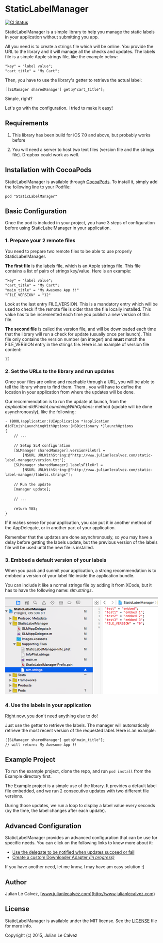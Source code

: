 # StaticLabelManager

[![CI Status](http://img.shields.io/travis/julianlecalvez/StaticLabelManager-iOS.svg?style=flat)](https://travis-ci.org/julianlecalvez/StaticLabelManager-iOS)
<!--[![Version](https://img.shields.io/cocoapods/v/StaticLabelManager.svg?style=flat)](http://cocoadocs.org/docsets/StaticLabelManager)
[![License](https://img.shields.io/cocoapods/l/StaticLabelManager.svg?style=flat)](http://cocoadocs.org/docsets/StaticLabelManager)
[![Platform](https://img.shields.io/cocoapods/p/StaticLabelManager.svg?style=flat)](http://cocoadocs.org/docsets/StaticLabelManager)-->

StaticLabelManager is a simple library to help you manage the static labels in your application without submitting you app. 

All you need is to create a strings file which will be online. You provide the URL to the library and it will manage all the checks and updates. The labels file is a simple Apple strings file, like the example below: 

	"key" = "label value";
	"cart_title" = "My Cart";

Then, you have to use the library's getter to retrieve the actual label: 

	[[SLManager sharedManager] get:@"cart_title"];

Simple, right? 

Let's go with the configuration. I tried to make it easy! 

## Requirements

1. This library has been build for iOS 7.0 and above, but probably works before 

2. You will need a server to host two text files (version file and the strings file). Dropbox could work as well. 



## Installation with CocoaPods

StaticLabelManager is available through [CocoaPods](http://cocoapods.org). To install it, simply add the following line to your Podfile:

    pod "StaticLabelManager"


## Basic Configuration

Once the pod is included in your project, you have 3 steps of configuration before using StaticLabelManager in your application.

### 1. Prepare your 2 remote files

You need to prepare two remote files to be able to use properly StaticLabelManager. 

**The first file** is the labels file, which is an Apple strings file. This file contains a list of pairs of strings key/value. Here is an example:

	"key" = "label value";
	"cart_title" = "My Cart";
	"main_title" = "My Awesome App !!"
	"FILE_VERSION" = "12"
	
Look at the last entry FILE_VERSION. This is a mandatory entry which will be used to check if the remote file is older than the file locally installed. This value has to be incremented each time you publish a new version of this file. 

**The second file** is called the version file, and will be downloaded each time that the library will run a check for update (usually once per launch). This file only contains the version number (an integer) and **must** match the FILE_VERSION entry in the strings file. Here is an example of version file content: 

	12
	

### 2. Set the URLs to the library and run updates

Once your files are online and reachable through a URL, you will be able to tell the library where to find them. Them , you will have to define the location in your application from where the updates will be done. 

Our recommendation is to run the update at launch, from the *application:didFinishLaunchingWithOptions:* method (update will be done asynchronously), like the following:

	- (BOOL)application:(UIApplication *)application didFinishLaunchingWithOptions:(NSDictionary *)launchOptions
	{
	    // ...
	    
		// Setup SLM configuration
    	[SLManager sharedManager].versionFileUrl = 
    		[NSURL URLWithString:@"http://www.julianlecalvez.com/static-label-manager/version.txt"];
    	[SLManager sharedManager].labelsFileUrl = 
    		[NSURL URLWithString:@"http://www.julianlecalvez.com/static-label-manager/labels.strings"];
    	
    	// Run the update 
    	[manager update];
    	
    	// ...
    	
    	return YES;
	}
	
If it makes sense for your application, you can put it in another method of the AppDelegate, or in another part of your application. 

Remember that the updates are done asynchronously, so you may have a delay before getting the labels update, but the previous version of the labels file will be used until the new file is installed. 

### 3. Embbed a default version of your labels  

When you pack and sunmit your application, a strong recommendation is to embbed a version of your label file inside the application bundle. 

You can include it like a normal strings file by adding it from XCode, but it has to have the following name: *slm.strings*. 

![image](https://raw.githubusercontent.com/julianlecalvez/StaticLabelManager-iOS/master/assets/default-file-screenshot.png)


### 4. Use the labels in your application

Right now, you don't need anything else to do! 

Just use the getter to retrieve the labels. The manager will automatically retrieve the most recent version of the requested label. Here is an example: 

	[[SLManager sharedManager] get:@"main_title"]; 
	// will return: My Awesome App !!


## Example Project

To run the example project, clone the repo, and run `pod install` from the Example directory first.

The Example project is a simple use of the library. It provides a default label file embedded, and we run 2 consecutive updates with two different file versions. 

During those updates, we run a loop to display a label value every seconds (by the time, the label changes after each update). 


## Advanced Configuration

StaticLabelManager provides an advanced configuration that can be use for specific needs. You can click on the following links to know more about it:

- [Use the delegate to be notified when updates succeed or fail](https://github.com/julianlecalvez/StaticLabelManager-iOS/blob/master/AdvancedConfiguration.md#manager-delegate)
- [Create a custom Downloader Adapter *(in progress)*](https://github.com/julianlecalvez/StaticLabelManager-iOS/blob/master/AdvancedConfiguration.md#create-custom-adapter)

If you have another need, let me know, I may have am easy solution :) 


## Author

Julian Le Calvez, [www.julianlecalvez.com](http://www.julianlecalvez.com)


## License

StaticLabelManager is available under the MIT license. See the [LICENSE](https://github.com/julianlecalvez/StaticLabelManager-iOS/blob/master/LICENSE) file for more info.

Copyright (c) 2015, Julian Le Calvez